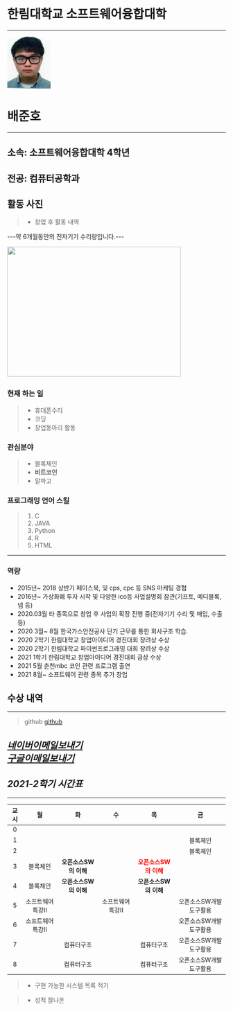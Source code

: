 # 한림대학교 소프트웨어융합대학
---
<img src=증명사진.jpg width=100 height=120>
<h1>배준호</h1>

---

## <strong>소속: 소프트웨어융합대학 4학년</strong>  
## <strong>전공: 컴퓨터공학과</strong>  

## 활동 사진
>* 창업 후 활동 내역

---약 6개월동안의 전자기기 수리량입니다.---

<img src=약6개월작업량.jpg width=400 height=300>







### 현재 하는 일
>* 휴대폰수리
>* 코딩
>* 창업동아리 활동

### 관심분야
>* 블록체인
>* **비트코인**
>* 알파고


### 프로그래밍 언어 스킬
>1. C
>2. JAVA
>3. Python
>4. R
>5. HTML

---
### 역량

* 2015년~ 2018 상반기 페이스북, 및 cps, cpc 등 SNS 마케팅 경험
* 2016년~ 가상화폐 투자 시작 및 다양한 ico등 사업설명회 참관(기프토, 메디블록, 넴 등)
* 2020.03월 타 종목으로 창업 후 사업의 확장 진행 중(전자기기 수리 및 매입, 수출 등)
* 2020 3월~ 8월 한국가스안전공사 단기 근무를 통한 회사구조 학습.
* 2020 2학기 한림대학교 창업아이디어 경진대회 장려상 수상
* 2020 2학기 한림대학교 파이썬프로그래밍 대회 장려상 수상
* 2021 1학기 한림대학교 창업아이디어 경진대회 금상 수상
* 2021 5월 춘천mbc 코인 관련 프로그램 출연
* 2021 8월~ 소프트웨어 관련 종목 추가 창업


## 수상 내역

---
>github
[github]

 [<i>네이버이메일보내기</i>][naver]  
 [<i>구글이메일보내기</i>][google]
---
<h2><i>2021-2학기 시간표</i></h2>

---


|교시|월|화|수|목|금|
|:---:|:---:|:---:|:---:|:---:|:---:|
|0||||||
|1|||||블록체인|
|2|||||블록체인|
|3|블록체인|**오픈소스SW의 이해**||**<span style="color:red">오픈소스SW의 이해</span>**||
|4|블록체인|**오픈소스SW의 이해**||**오픈소스SW의 이해**||
|5|소프트웨어특강II||소프트웨어특강II||오픈소스SW개발도구활용|
|6|소프트웨어특강II||||오픈소스SW개발도구활용|
|7||컴퓨터구조||컴퓨터구조|오픈소스SW개발도구활용|
|8||컴퓨터구조||컴퓨터구조|오픈소스SW개발도구활용|

>* 구현 가능한 시스템 목록 적기

>* 성적 잘나온 




[github]:http://github.com/JunhoBaee/
[naver]:http://qo6111@naver.com
[google]:http://qo61111@gmail.com
